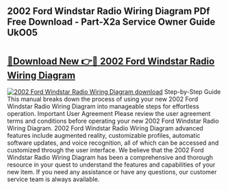 ## 2002 Ford Windstar Radio Wiring Diagram PDf Free Download - Part-X2a Service Owner Guide UkO05

# <h2><a href="http://dfnvwgd.blite.top/?on=2002+Ford+Windstar+Radio+Wiring+Diagram">🔗Download New 👉🔴 2002 Ford Windstar Radio Wiring Diagram</a></h2>

[![2002 Ford Windstar Radio Wiring Diagram download](https://i.imgur.com/lujVjoI.png)](http://dfnvwgd.blite.top/?on=2002+Ford+Windstar+Radio+Wiring+Diagram)
Step-by-Step Guide This manual breaks down the process of using your new 2002 Ford Windstar Radio Wiring Diagram into manageable steps for effortless operation. Important User Agreement Please review the user agreement terms and conditions before operating your new 2002 Ford Windstar Radio Wiring Diagram. 2002 Ford Windstar Radio Wiring Diagram advanced features include augmented reality, customizable profiles, automatic software updates, and voice recognition, all of which can be accessed and customized through the user interface. We believe that the 2002 Ford Windstar Radio Wiring Diagram has been a comprehensive and thorough resource in your quest to understand the features and capabilities of your new item. If you need any assistance or have any questions, our customer service team is always available.
